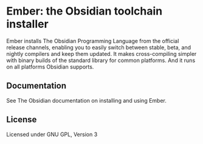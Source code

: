 # Ember: the Obsidian toolchain installer
Ember installs The Obsidian Programming Language from the official release channels, enabling you to easily switch between stable, beta, and nightly compilers and keep them updated. It makes cross-compiling simpler with binary builds of the standard library for common platforms. And it runs on all platforms Obsidian supports.

## Documentation
See The Obsidian documentation on installing and using Ember.

## License
Licensed under GNU GPL, Version 3

